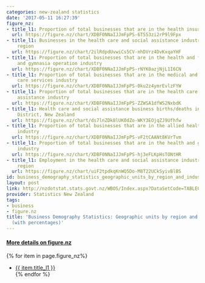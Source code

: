 ```yaml
---
categories: new-zealand statistics
date: '2017-05-11 16:27:39'
figure_nz:
- title_l1: Proportion of total businesses that are in the health insurance industry
  url: https://figure.nz/chart/XDBF0NNaIJJmFpPS-6T553zi2rP9l9Fpx
- title_l1: Businesses in the health care and social assistance industry by New Zealand
    region
  url: https://figure.nz/chart/2ilRdpdUvwiCs5CV-nhDVrz4DvKxqaYHF
- title_l1: Proportion of total businesses that are in the health and fitness centres
    and gymnasia operation industry
  url: https://figure.nz/chart/XDBF0NNaIJJmFpPS-rNYK0azjNjL1I6CN
- title_l1: Proportion of total businesses that are in the medical and other health
    care services industry
  url: https://figure.nz/chart/XDBF0NNaIJJmFpPS-0ku2z4ymrEvlzFYW
- title_l1: Proportion of total businesses that are in the health care and social
    assistance industry
  url: https://figure.nz/chart/XDBF0NNaIJJmFpPS-ZZWSA1dfWS2NxbdK
- title_l1: Health care and social assistance business births/deaths in the Whakatane
    District, New Zealand
  url: https://figure.nz/chart/ds7lnZDk8lUK0dZo-WKY3EOjqZJ9Ufhfw
- title_l1: Proportion of total businesses that are in the allied health services
    industry
  url: https://figure.nz/chart/XDBF0NNaIJJmFpPS-vF2tCAANt8KVrTvm
- title_l1: Proportion of total businesses that are in the health and general insurance
    industry
  url: https://figure.nz/chart/XDBF0NNaIJJmFpPS-hj3eFLKpHsTONtHR
- title_l1: Employment in the health care and social assistance industry by New Zealand
    region
  url: https://figure.nz/chart/uiF2tpdkqKnWQ5Do-M8T22UCkSyivBlBS
id: business_demography_statistics_geographic_units_by_region_and_industry_2015_with_percentages
layout: post
link: http://nzdotstat.stats.govt.nz/WBOS/Index.aspx?DataSetCode=TABLECODE7601
provider: Statistics New Zealand
tags:
- business
- figure.nz
title: 'Business Demography Statistics: Geographic units by region and industry 2015
  (with percentages)'
---
```


<h4><u> More details on figure.nz</u></h4>
{% for item in page.figure_nz%}
<ul class="post-list-l2">
    <li><a href="{{ item.url }}">{{ item.title_l1 }}</a></li>
{% endfor %}
</ul>